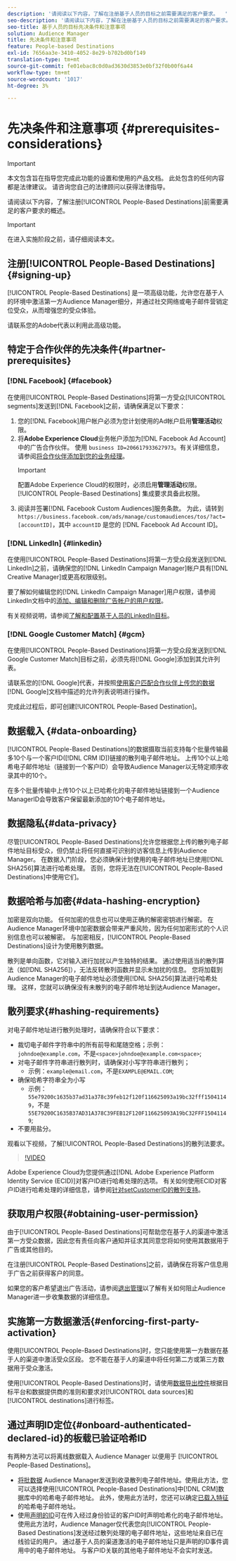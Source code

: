 ```yaml
---
description: '请阅读以下内容，了解在注册基于人员的目标之前需要满足的客户要求。  '
seo-description: '请阅读以下内容，了解在注册基于人员的目标之前需要满足的客户要求。  '
seo-title: 基于人员的目标先决条件和注意事项
solution: Audience Manager
title: 先决条件和注意事项
feature: People-based Destinations
exl-id: 7656aa3e-3410-4052-8e29-b702bd0bf149
translation-type: tm+mt
source-git-commit: fe01ebac8c0d0ad3630d3853e0bf32f0b00f6a44
workflow-type: tm+mt
source-wordcount: '1017'
ht-degree: 3%

---
```


# 先决条件和注意事项 {#prerequisites-considerations}

>[!IMPORTANT]
>本文包含旨在指导您完成此功能的设置和使用的产品文档。 此处包含的任何内容都是法律建议。 请咨询您自己的法律顾问以获得法律指导。

请阅读以下内容，了解注册[!UICONTROL People-Based Destinations]前需要满足的客户要求的概述。

>[!IMPORTANT]
> 在进入实施阶段之前，请仔细阅读本文。

## 注册[!UICONTROL People-Based Destinations] {#signing-up}

[!UICONTROL People-Based Destinations] 是一项高级功能，允许您在基于人的环境中激活第一方Audience Manager细分，并通过社交网络或电子邮件营销定位受众，从而增强您的受众体验。

请联系您的Adobe代表以利用此高级功能。

## 特定于合作伙伴的先决条件{#partner-prerequisites}

### [!DNL Facebook] {#facebook}

在使用[!UICONTROL People-Based Destinations]将第一方受众[!UICONTROL segments]发送到[!DNL Facebook]之前，请确保满足以下要求：

1. 您的[!DNL Facebook]用户帐户必须为您计划使用的Ad帐户启用&#x200B;**管理活动**&#x200B;权限。
2. 将&#x200B;**Adobe Experience Cloud**&#x200B;业务帐户添加为[!DNL Facebook Ad Account]中的广告合作伙伴。 使用 `business ID=206617933627973`。有关详细信息，请参阅[将合作伙伴添加到您的业务经理](https://www.facebook.com/business/help/1717412048538897)。
   >[!IMPORTANT]
   > 配置Adobe Experience Cloud的权限时，必须启用&#x200B;**管理活动**&#x200B;权限。 [!UICONTROL People-Based Destinations] 集成要求具备此权限。
3. 阅读并签署[!DNL Facebook Custom Audiences]服务条款。 为此，请转到 `https://business.facebook.com/ads/manage/customaudiences/tos/?act=[accountID]`，其中 `accountID` 是您的 [!DNL Facebook Ad Account ID]。

### [!DNL LinkedIn] {#linkedin}

在使用[!UICONTROL People-Based Destinations]将第一方受众段发送到[!DNL LinkedIn]之前，请确保您的[!DNL LinkedIn Campaign Manager]帐户具有[!DNL Creative Manager]或更高权限级别。

要了解如何编辑您的[!DNL LinkedIn Campaign Manager]用户权限，请参阅LinkedIn文档中的[添加、编辑和删除广告帐户的用户权限](https://www.linkedin.com/help/lms/answer/5753)。

有关视频说明，请参阅[了解和配置基于人员的LinkedIn目标](https://docs.adobe.com/content/help/en/audience-manager-learn/tutorials/data-activation/people-based-destinations/understanding-and-configuring-the-linkedin-pbd.html)。

### [!DNL Google Customer Match] {#gcm}

在使用[!UICONTROL People-Based Destinations]将第一方受众段发送到[!DNL Google Customer Match]目标之前，必须先将[!DNL Google]添加到其允许列表。

请联系您的[!DNL Google]代表，并按照[使用客户匹配合作伙伴上传您的数据](https://support.google.com/google-ads/answer/7361372?hl=en&amp;ref_topic=6296507) [!DNL Google]文档中描述的允许列表说明进行操作。

完成此过程后，即可创建[!UICONTROL People-Based Destination]。

## 数据载入 {#data-onboarding}

[!UICONTROL People-Based Destinations]的数据摄取当前支持每个批量传输最多10个与一个客户ID([!DNL CRM ID])链接的散列电子邮件地址。 上传10个以上哈希电子邮件地址（链接到一个客户ID）会导致Audience Manager以无特定顺序收录其中的10个。

在多个批量传输中上传10个以上已哈希化的电子邮件地址链接到一个Audience ManagerID会导致客户保留最新添加的10个电子邮件地址。

## 数据隐私{#data-privacy}

尽管[!UICONTROL People-Based Destinations]允许您根据您上传的散列电子邮件地址目标受众，但仍禁止将任何直接可识别的访客信息上传到Audience Manager。 在数据入门阶段，您必须确保计划使用的电子邮件地址已使用[!DNL SHA256]算法进行哈希处理。 否则，您将无法在[!UICONTROL People-Based Destinations]中使用它们。

## 数据哈希与加密{#data-hashing-encryption}

加密是双向功能。 任何加密的信息也可以使用正确的解密密钥进行解密。 在Audience Manager环境中加密数据会带来严重风险，因为任何加密形式的个人识别信息也可以被解密。 与加密相反，[!UICONTROL People-Based Destinations]设计为使用散列数据。

散列是单向函数，它对输入进行加扰以产生独特的结果。 通过使用适当的散列算法（如[!DNL SHA256]），无法反转散列函数并显示未加扰的信息。 您将加载到Audience Manager的电子邮件地址必须使用[!DNL SHA256]算法进行哈希处理。 这样，您就可以确保没有未散列的电子邮件地址到达Audience Manager。

## 散列要求{#hashing-requirements}

对电子邮件地址进行散列处理时，请确保符合以下要求：

* 裁切电子邮件字符串中的所有前导和尾随空格；示例：`johndoe@example.com`，不是`<space>johndoe@example.com<space>`;
* 对电子邮件字符串进行散列时，请确保对小写字符串进行散列；
   * 示例：`example@email.com`，不是`EXAMPLE@EMAIL.COM`;
* 确保哈希字符串全为小写
   * 示例：`55e79200c1635b37ad31a378c39feb12f120f116625093a19bc32fff15041149`，不是`55E79200C1635B37AD31A378C39FEB12F120F116625093A19bC32FFF15041149`;
* 不要用盐分。

观看以下视频，了解[!UICONTROL People-Based Destinations]的散列法要求。

>[!VIDEO](https://video.tv.adobe.com/v/29003/)

Adobe Experience Cloud为您提供通过[!DNL Adobe Experience Platform Identity Service (ECID)]对客户ID进行哈希处理的选项。 有关如何使用ECID对客户ID进行哈希处理的详细信息，请参阅[针对setCustomerID的散列支持](https://docs.adobe.com/content/help/en/id-service/using/reference/hashing-support.html)。

## 获取用户权限{#obtaining-user-permission}

由于[!UICONTROL People-Based Destinations]可帮助您在基于人的渠道中激活第一方受众数据，因此您有责任向客户通知并征求其同意您将如何使用其数据用于广告或其他目的。

在注册[!UICONTROL People-Based Destinations]之前，请确保在将客户信息用于广告之前获得客户的同意。

如果您的客户希望退出广告活动，请参阅[退出管理](../../overview/data-security-and-privacy/data-privacy-requests.md)以了解有关如何阻止Audience Manager进一步收集数据的详细信息。

## 实施第一方数据激活{#enforcing-first-party-activation}

使用[!UICONTROL People-Based Destinations]时，您只能使用第一方数据在基于人的渠道中激活受众区段。 您不能在基于人的渠道中将任何第二方或第三方数据用于受众激活。

使用[!UICONTROL People-Based Destinations]时，请使用[数据导出控件](../data-export-controls.md)根据目标平台和数据提供商的准则和要求对[!UICONTROL data sources]和[!UICONTROL destinations]进行标签。

## 通过声明ID定位{#onboard-authenticated-declared-id}的板载已验证哈希ID

有两种方法可以将离线数据载入 Audience Manager 以便用于 [!UICONTROL People-Based Destinations]。

* [将批数据](../../integration/sending-audience-data/batch-data-transfer-explained/batch-data-transfer-overview.md) Audience Manager发送到收录散列电子邮件地址。使用此方法，您可以选择使用[!UICONTROL People-Based Destinations]中[!DNL CRM]数据库中的哈希电子邮件地址。 此外，使用此方法时，您还可以确定[已载入特征](../traits/trait-and-segment-qualification-reference.md)的哈希电子邮件地址。
* 使用[声明的ID](../declared-ids.md)可在传入经过身份验证的客户ID时声明哈希化的电子邮件地址。 使用此方法时，Audience Manager仅代表您向[!UICONTROL People-Based Destinations]发送经过散列处理的电子邮件地址，这些地址来自已在线验证的用户。 通过基于人员的渠道激活的电子邮件地址只是声明的ID事件调用中的电子邮件地址。 与客户ID关联的其他电子邮件地址不会实时发送。
